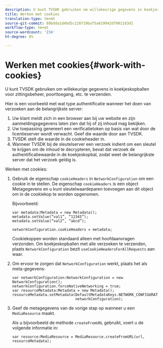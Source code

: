 ```yaml
---
description: U kunt TVSDK gebruiken om willekeurige gegevens in koekjeskopballen voor zittingsbeheer, poorttoegang, etc. te verzenden.
title: Werken met cookies
translation-type: tm+mt
source-git-commit: 89bdda1d4bd5c126f19ba75a819942df901183d1
workflow-type: tm+mt
source-wordcount: '234'
ht-degree: 0%

---
```



# Werken met cookies{#work-with-cookies}

U kunt TVSDK gebruiken om willekeurige gegevens in koekjeskopballen voor zittingsbeheer, poorttoegang, etc. te verzenden.

Hier is een voorbeeld met wat type authentificatie wanneer het doen van verzoeken aan de belangrijkste server:

1. Uw klant meldt zich in een browser aan bij uw website en zijn aanmeldingsgegevens laten zien dat hij of zij inhoud mag bekijken.
1. Uw toepassing genereert een verificatietoken op basis van wat door de licentieserver wordt verwacht. Geef die waarde door aan TVSDK.
1. TVSDK stelt die waarde in de cookieheader in.
1. Wanneer TVSDK bij de sleutelserver een verzoek indient om een sleutel te krijgen om de inhoud te decrypteren, bevat dat verzoek de authentificatiewaarde in de koekjeskopbal, zodat weet de belangrijkste server dat het verzoek geldig is.

Werken met cookies:

1. Gebruik de eigenschap `cookieHeaders` in `NetworkConfiguration` om een cookie in te stellen. De eigenschap `cookieHeaders` is een object Metagegevens en u kunt sleutelwaardeparen toevoegen aan dit object om in de cookiekop te worden opgenomen.

   Bijvoorbeeld:

   ```
   var metadata:Metadata = new Metadata(); 
   metadata.setValue(“val1”, “12345”); 
   metadata.setValue(“val2”, “abcd”); 
   
   networkConfiguration.cookieHeaders = metadata;
   ```

   Cookiekoppen worden standaard alleen met hoofdaanvragen verzonden. Om koekjeskopballen met alle verzoeken te verzenden, plaats `NetworkConfiguration` bezit `useCookieHeadersForAllRequests` aan waar.

1. Om ervoor te zorgen dat `NetworkConfiguration` werkt, plaats het als meta-gegevens:

   ```
   var networkConfiguration:NetworkConfiguration = new NetworkConfiguration(); 
   networkConfiguration.forceNativeNetworking = true; 
   var resourceMetadata:Metadata = new Metadata(); 
   resourceMetadata.setMetadata(DefaultMetadataKeys.NETWORK_CONFIGURATION_KEY,  
                                networkConfiguration);
   ```

1. Geef de metagegevens van de vorige stap op wanneer u een `MediaResource` maakt.

   Als u bijvoorbeeld de methode `createFromURL` gebruikt, voert u de volgende informatie in:

   ```
   var resource:MediaResource = MediaResource.createFromURL(url, resourceMetadata);
   ```

